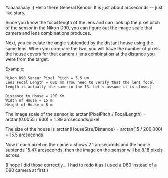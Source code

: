 Yaaaaaaaay :)
Hello there General Kenobi!
   It is just about arcseconds -- just like stars. 

 

   Since you know the focal length of the lens and can look up the pixel pitch of the sensor in the Nikon D90, you can figure out the image scale that camera and lens combinations produces. 

 

   Next, you calculate the angle subtended by the distant house using the same lens. When you compare the two, you will have the number of pixels the house covers for that camera / lens combination at the distance you were from the target.

 

Example:

    Nikon D90 Sensor Pixel Pitch = 5.5 um
    Lens Focal Length = 600 mm (You need to verify that the lens focal length is actually the same in the IR. Let's assume it is close.)
     
    Distance to House = 200 Km
    Width of House = 15 m
    Height of House = 8 m

 

   The image scale of the sensor is: arctan(PixelPitch / FocalLength) = arctan(0.0055 / 600) = 1.89 arcseconds/pixel

 

   The size of the house is arctan(HouseSize/Distance) = arctan(15 / 200,000) = 15.5 arcseconds

 

   Now if each pixel on the camera shows 2.1 arcseconds and the house subtends 15.47 arcseconds, then the image on the sensor will be 8.18 pixels across.

 

   (I hope I did those correctly... I had to redo it as I used a D60 instead of a D90 camera at first.)
